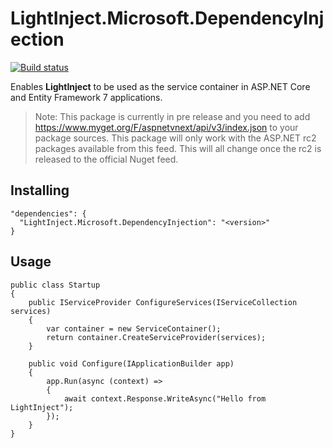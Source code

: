 # LightInject.Microsoft.DependencyInjection

[![Build status](https://ci.appveyor.com/api/projects/status/opvt2on49ta4i8v4?svg=true)](https://ci.appveyor.com/project/seesharper/lightinject-microsoft-dependencyinjection)

Enables **LightInject** to be used as the service container in ASP.NET Core and Entity Framework 7 applications.

> Note: This package is currently in pre release and you need to add https://www.myget.org/F/aspnetvnext/api/v3/index.json to your package sources.
This package will only work with the ASP.NET rc2 packages available from this feed. This will all change once the rc2 is released to the official Nuget feed. 
 

## Installing
```
"dependencies": {
  "LightInject.Microsoft.DependencyInjection": "<version>"
}
```
	
## Usage
```
public class Startup
{       
    public IServiceProvider ConfigureServices(IServiceCollection services)
    {
        var container = new ServiceContainer();
        return container.CreateServiceProvider(services);
    }
    
    public void Configure(IApplicationBuilder app)
    {          
        app.Run(async (context) =>
        {
            await context.Response.WriteAsync("Hello from LightInject");
        });
    }
}

```


